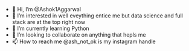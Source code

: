 - 👋 Hi, I’m @Ashok1Aggarwal
- 👀 I’m interested in well eveything entice me but data science and full stack are at the top right now
- 🌱 I’m currently learning Python
- 💞️ I’m looking to collaborate on anything that hepls me
- 📫 How to reach me @ash_not_ok is my instagram handle

<!---
Ashok1Aggarwal/Ashok1Aggarwal is a ✨ special ✨ repository because its `README.md` (this file) appears on your GitHub profile.
You can click the Preview link to take a look at your changes.
--->

